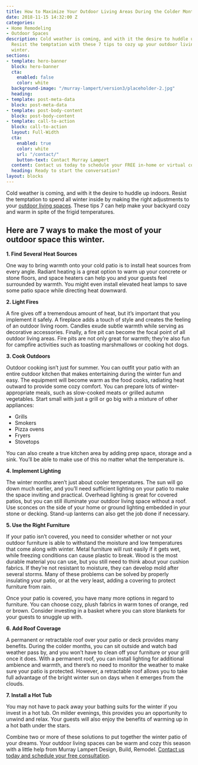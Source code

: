 ```yaml
---
title: How to Maximize Your Outdoor Living Areas During the Colder Months
date: 2018-11-15 14:32:00 Z
categories:
- Home Remodeling
- Outdoor Spaces
description: Cold weather is coming, and with it the desire to huddle up indoors.
  Resist the temptation with these 7 tips to cozy up your outdoor living spaces for
  winter.
sections:
- template: hero-banner
  block: hero-banner
  cta:
    enabled: false
    color: white
  background-image: "/murray-lampert/version3/placeholder-2.jpg"
  heading: 
- template: post-meta-data
  block: post-meta-data
- template: post-body-content
  block: post-body-content
- template: call-to-action
  block: call-to-action
  layout: Full-Width
  cta:
    enabled: true
    color: white
    url: "/contact/"
    button-text: Contact Murray Lampert
  content: Contact us today to schedule your FREE in-home or virtual consultation.
  heading: Ready to start the conversation?
layout: blocks
---
```


Cold weather is coming, and with it the desire to huddle up indoors. Resist the temptation to spend all winter inside by making the right adjustments to your [outdoor living spaces](/san-diego-outdoor-living-space-design). These tips 7 can help make your backyard cozy and warm in spite of the frigid temperatures.

## Here are 7 ways to make the most of your outdoor space this winter.

**1. Find Several Heat Sources**

One way to bring warmth onto your cold patio is to install heat sources from every angle. Radiant heating is a great option to warm up your concrete or stone floors, and space heaters can help you and your guests feel surrounded by warmth. You might even install elevated heat lamps to save some patio space while directing heat downward.

**2. Light Fires**

A fire gives off a tremendous amount of heat, but it’s important that you implement it safely. A fireplace adds a touch of style and creates the feeling of an outdoor living room. Candles exude subtle warmth while serving as decorative accessories. Finally, a fire pit can become the focal point of all outdoor living areas. Fire pits are not only great for warmth; they’re also fun for campfire activities such as toasting marshmallows or cooking hot dogs. 

**3. Cook Outdoors**

Outdoor cooking isn’t just for summer. You can outfit your patio with an entire outdoor kitchen that makes entertaining during the winter fun and easy. The equipment will become warm as the food cooks, radiating heat outward to provide some cozy comfort. You can prepare lots of winter-appropriate meals, such as slow-cooked meats or grilled autumn vegetables. Start small with just a grill or go big with a mixture of other appliances: 

- Grills
- Smokers
- Pizza ovens
- Fryers
- Stovetops

You can also create a true kitchen area by adding prep space, storage and a sink. You’ll be able to make use of this no matter what the temperature is.

**4. Implement Lighting**

The winter months aren’t just about cooler temperatures. The sun will go down much earlier, and you’ll need sufficient lighting on your patio to make the space inviting and practical. Overhead lighting is great for covered patios, but you can still illuminate your outdoor living space without a roof. Use sconces on the side of your home or ground lighting embedded in your stone or decking. Stand-up lanterns can also get the job done if necessary. 

**5. Use the Right Furniture**

If your patio isn’t covered, you need to consider whether or not your outdoor furniture is able to withstand the moisture and low temperatures that come along with winter. Metal furniture will rust easily if it gets wet, while freezing conditions can cause plastic to break. Wood is the most durable material you can use, but you still need to think about your cushion fabrics. If they’re not resistant to moisture, they can develop mold after several storms. Many of these problems can be solved by properly insulating your patio, or at the very least, adding a covering to protect furniture from rain. 

Once your patio is covered, you have many more options in regard to furniture. You can choose cozy, plush fabrics in warm tones of orange, red or brown. Consider investing in a basket where you can store blankets for your guests to snuggle up with. 

**6. Add Roof Coverage**

A permanent or retractable roof over your patio or deck provides many benefits. During the colder months, you can sit outside and watch bad weather pass by, and you won’t have to clean off your furniture or your grill once it does. With a permanent roof, you can install lighting for additional ambience and warmth, and there’s no need to monitor the weather to make sure your patio is protected. However, a retractable roof allows you to take full advantage of the bright winter sun on days when it emerges from the clouds. 

**7. Install a Hot Tub**

You may not have to pack away your bathing suits for the winter if you invest in a hot tub. On milder evenings, this provides you an opportunity to unwind and relax. Your guests will also enjoy the benefits of warming up in a hot bath under the stars. 

Combine two or more of these solutions to put together the winter patio of your dreams. Your outdoor living spaces can be warm and cozy this season with a little help from Murray Lampert Design, Build, Remodel. [Contact us today and schedule your free consultation](/contact).